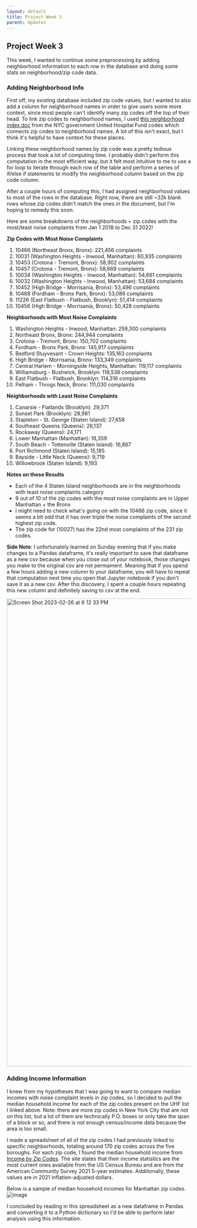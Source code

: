```yaml
---
layout: default
title: Project Week 3
parent: Updates
---
```


## Project Week 3

This week, I wanted to continue some preprocessing by adding neighborhood information to each row in the database and doing some stats on neighborhood/zip code data.

### Adding Neighborhood Info
First off, my existing database included zip code values, but I wanted to also add a column for neighborhood names in order to give users some more
context, since most people can't identify many zip codes off the top of their head. To link zip codes to neighborhood names, I used [this neighborhood index doc](https://www.nyc.gov/assets/doh/downloads/pdf/ah/zipcodetable.pdf)
from the NYC government United Hospital Fund codes which connects zip codes to neighborhood names. A lot of this isn't exact, but I think it's helpful to have context for these places.

Linking these neighborhood names by zip code was a pretty tedious process that took a lot of computing time. I probably didn't perform this computation in the
most efficient way, but it felt most intuitive to me to use a for loop to iterate through each row of the table and perform a series of if/else if statements to modify the
neighborhood column based on the zip code column.

After a couple hours of computing this, I had assigned neighborhood values to most of the rows in the database. Right now, there are still ~32k blank rows whose
zip codes didn't match the ones in the document, but I'm hoping to remedy this soon.

Here are some breakdowns of the neighborhoods + zip codes with the most/least noise complaints from Jan 1 2018 to Dec 31 2022!

**Zip Codes with Most Noise Complaints**
1. 10466 (Northeast Bronx, Bronx): 221,456 complaints
2. 10031 (Washington Heights - Inwood, Manhattan):	60,935 complaints
3. 10453 (Crotona - Tremont, Bronx): 58,902 complaints
4. 10457 (Crotona - Tremont, Bronx): 58,669 complaints
5. 10034 (Washington Heights - Inwood, Manhattan): 54,661 complaints
6. 10032 (Washington Heights - Inwood, Manhattan): 53,684 complaints
7. 10452 (High Bridge - Morrisania, Bronx): 53,496 complaints
8. 10468 (Fordham - Bronx Park, Bronx): 53,086 complaints
9. 11226 (East Flatbush - Flatbush, Brooklyn): 51,414 complaints
10. 10456 (High Bridge - Morrisania, Bronx): 50,428 complaints

**Neighborhoods with Most Noise Complaints**
1. Washington Heights - Inwood, Manhattan: 259,300 complaints
2. Northeast Bronx, Bronx: 244,944 complaints
3. Crotona - Tremont, Bronx: 150,702 complaints
4. Fordham - Bronx Park, Bronx: 145,917 complaints
5. Bedford Stuyvesant - Crown Heights: 135,163 complaints
6. High Bridge - Morrisania, Bronx: 133,349 complaints
7. Central Harlem - Morningside Heights, Manhattan: 119,117 complaints
8. Williamsburg - Bushwick, Brooklyn: 118,538 complaints
9. East Flatbush - Flatbush, Brooklyn: 114,316 complaints
10. Pelham - Throgs Neck, Bronx: 111,030 complaints

**Neighborhoods with Least Noise Complaints**
1. Canarsie - Flatlands (Brooklyn): 29,371
2. Sunset Park (Brooklyn): 28,981
3. Stapleton - St. George (Staten Island): 27,658
4. Southeast Queens (Queens): 26,137
5. Rockaway (Queens): 24,171
6. Lower Manhattan (Manhattan): 18,359
7. South Beach - Tottenville (Staten Island): 16,867
8. Port Richmond (Staten Island): 15,185
9. Bayside - Little Neck (Queens): 9,719
10. Willowbrook (Staten Island): 9,193

**Notes on these Results**
- Each of the 4 Staten Island neighborhoods are in the neighborhoods with least noise complaints category
- 9 out of 10 of the zip codes with the most noise complaints are in Upper Manhattan + the Bronx
- I might need to check what's going on with the 10466 zip code, since it seems a bit odd that it has over triple the noise complaints of the second highest zip code.
- The zip code for (10027) has the 22nd most complaints of the 231 zip codes.

**Side Note**: I unfortunately learned on Sunday evening that if you make changes to a Pandas dataframe, it's really important to save that dataframe as a new csv because when you close out of your notebook, those changes you make to the original csv are not permament. Meaning that if you spend a few hours adding a new column to your dataframe, you will have to repeat that computation next time you open that Jupyter notebook if you don't save it as a new csv. After this discovery, I spent a couple hours repeating this new column and definitely saving to csv at the end.

<img width="1280" alt="Screen Shot 2023-02-26 at 6 12 33 PM" src="https://user-images.githubusercontent.com/44076192/221443302-557be14a-3446-4454-a26f-289c576dcc02.png">

### Adding Income Information

I knew from my hypotheses that I was going to want to compare median incomes with noise complaint levels in zip codes, so I decided to pull the median household income for each of the zip codes present on the UHF list I linked above. Note: there are more zip codes in New York City that are not on this list, but a lot of them are technically P.O. boxes or only take the span of a block or so, and there is not enough census/income data because the area is too small.

I made a spreadsheet of all of the zip codes I had previously linked to specific neighborhoods, totaling around 170 zip codes across the five boroughs. For each zip code, I found the median household income from [Income by Zip Codes](incomebyzipcode.com/newyork). The site states that their income statistics are the most current ones available from the US Census Bureau and are from the American Community Survey 2021 5-year estimates. Addiitonally, these values are in 2021 inflation-adjusted dollars.

Below is a sample of median household incomes for Manhattan zip codes.
![image](https://user-images.githubusercontent.com/44076192/221629482-a008ab26-7ec4-435a-971e-50135d073d26.png)

I concluded by reading in this spreadsheet as a new dataframe in Pandas and converting it to a Python dictionary so I'd be able to perform later analysis using this information.
